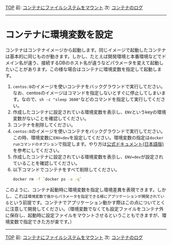 [TOP](../README.md) 
前: [コンテナにファイルシステムをマウント](./container-volume.md)
次: [コンテナのログ](./container-log.md)

---

# コンテナに環境変数を設定

コンテナはコンテナイメージから起動します。同じイメージで起動したコンテナは基本的に同じものが動きます。しかし、たとえば開発環境と本番環境などでドメイン名が違う、接続するDBのホスト名が違うなどパラメータを変えて起動したいことがあります。この様な場合はコンテナに環境変数を指定して起動します。

1. ``centos:8``のイメージを使いコンテナをバックグラウンドで実行してださい。なお、centosのイメージはコマンドを指定しないとすぐに停止してしまいます。なので、``sh -c "sleep 3600"``などのコマンドを指定して実行してください。
2. 作成したコンテナに設定されている環境変数を表示し、``ENV``というkeyの環境変数がないことを確認してください。
3. コンテナを削除してください。
4. ``centos:8``のイメージを使いコンテナをバックグラウンドで実行してださい。この時、環境変数に``ENV=dev``を設定してください。環境変数の指定は``docker runコマンドのオプション``で指定します。やり方は[公式ドキュメント(日本語版)](http://docs.docker.jp/engine/reference/commandline/run.html#e-env-env-file)を参考にしてください。
5. 作成したコンテナに設定されている環境変数を表示し、``ENV=dev``が設定されていることを確認してください。
6. 以下コマンドでコンテナをすべて削除してください。
   ``` sh
   docker rm -f `docker ps -a -q`
   ```

このように、コンテナ起動時に環境変数を指定し環境差異を表現できます。しかし、これは``環境変数で後からパラメータを指定できる様にアプリケーションが開発されている``という前提です。コンテナでアプリケーション動かす際はこの点についてとくに注意して開発してください。（環境変数でなくても設定ファイルをコンテナ外に保存し、起動時に設定ファイルをマウントさせるということもできますが、環境変数で指定できた方が楽です。）

---

[TOP](../README.md) 
前: [コンテナにファイルシステムをマウント](./container-volume.md)
次: [コンテナのログ](./container-log.md)
